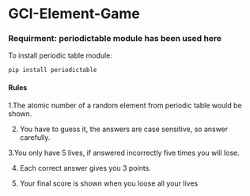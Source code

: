 # GCI-Element-Game

### Requirment: periodictable module has been used here

To install periodic table module:

`pip install periodictable`

#### Rules

1.The atomic number of a random element from periodic table would be shown.

2. You have to guess it, the answers are case  sensitive, so answer carefully.

3.You only have 5 lives, if answered incorrectly five times you will lose.

4. Each correct answer gives you 3 points.

5. Your final score is shown when you loose all your lives
